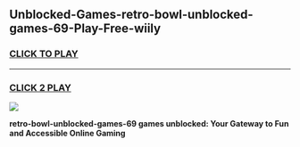 
## Unblocked-Games-retro-bowl-unblocked-games-69-Play-Free-wiily
<h3>
<a href="https://premium76.site?title=retro-bowl-unblocked-games-69&ref=10A">CLICK TO PLAY</a></h3>
<hr>

<h3>
<a href="https://premium76.site?title=retro-bowl-unblocked-games-69&ref=10A">CLICK 2 PLAY</a>
  
</h3>

<a href="https://premium76.site?title=retro-bowl-unblocked-games-69&ref=10A"><img src="https://clearcache.store/games.png"></a>


**retro-bowl-unblocked-games-69 games unblocked: Your Gateway to Fun and Accessible Online Gaming**
